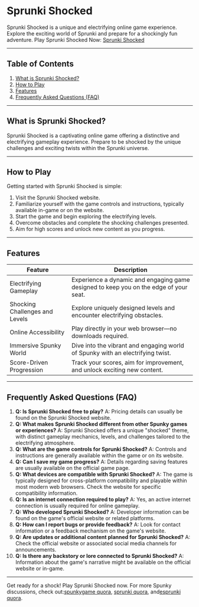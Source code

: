 # Sprunki Shocked

Sprunki Shocked is a unique and electrifying online game experience. Explore the exciting world of Sprunki and prepare for a shockingly fun adventure. Play Sprunki Shocked Now: [Sprunki Shocked](https://spunky.games/sprunki-shocked)


---

## Table of Contents

1. [What is Sprunki Shocked?](#what-is-sprunki-shocked)
2. [How to Play](#how-to-play)
3. [Features](#features)
4. [Frequently Asked Questions (FAQ)](#faq)


---

## What is Sprunki Shocked? <a name="what-is-sprunki-shocked"></a>

Sprunki Shocked is a captivating online game offering a distinctive and electrifying gameplay experience. Prepare to be shocked by the unique challenges and exciting twists within the Sprunki universe.


---

## How to Play <a name="how-to-play"></a>

Getting started with Sprunki Shocked is simple:

1. Visit the Sprunki Shocked website.
2. Familiarize yourself with the game controls and instructions, typically available in-game or on the website.
3. Start the game and begin exploring the electrifying levels.
4. Overcome obstacles and complete the shocking challenges presented.
5. Aim for high scores and unlock new content as you progress.


---

## Features <a name="features"></a>

| Feature | Description |
|---|---|
| Electrifying Gameplay | Experience a dynamic and engaging game designed to keep you on the edge of your seat. |
| Shocking Challenges and Levels | Explore uniquely designed levels and encounter electrifying obstacles. |
| Online Accessibility | Play directly in your web browser—no downloads required. |
| Immersive Spunky World | Dive into the vibrant and engaging world of Spunky with an electrifying twist. |
| Score-Driven Progression | Track your scores, aim for improvement, and unlock exciting new content. |


---

## Frequently Asked Questions (FAQ) <a name="faq"></a>

1. **Q: Is Sprunki Shocked free to play?** A: Pricing details can usually be found on the Sprunki Shocked website.
2. **Q: What makes Sprunki Shocked different from other Spunky games or experiences?** A: Sprunki Shocked offers a unique "shocked" theme, with distinct gameplay mechanics, levels, and challenges tailored to the electrifying atmosphere.
3. **Q: What are the game controls for Sprunki Shocked?** A: Controls and instructions are generally available within the game or on its website.
4. **Q: Can I save my game progress?** A: Details regarding saving features are usually available on the official game page.
5. **Q: What devices are compatible with Sprunki Shocked?** A: The game is typically designed for cross-platform compatibility and playable within most modern web browsers. Check the website for specific compatibility information.
6. **Q: Is an internet connection required to play?** A: Yes, an active internet connection is usually required for online gameplay.
7. **Q: Who developed Sprunki Shocked?** A: Developer information can be found on the game's official website or related platforms.
8. **Q: How can I report bugs or provide feedback?** A: Look for contact information or a feedback mechanism on the game's website.
9. **Q: Are updates or additional content planned for Sprunki Shocked?** A: Check the official website or associated social media channels for announcements.
10. **Q: Is there any backstory or lore connected to Sprunki Shocked?** A: Information about the game's narrative might be available on the official website or in-game.


---


Get ready for a shock! Play Sprunki Shocked now. For more Spunky discussions, check out:[spunkygame quora](https://spunkygame.quora.com/), [sprunki quora](https://sprunki.quora.com/), and[esprunki quora](https://esprunki.quora.com/).
